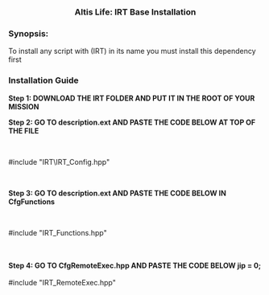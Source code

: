 <p>
<h3 align="center">Altis Life: IRT Base Installation</h3>
</p>
<h3> Synopsis:</h3>
To install any script with (IRT) in its name you must install this dependency first

<h3> Installation Guide</h3>

<b> Step 1: DOWNLOAD THE IRT FOLDER AND PUT IT IN THE ROOT OF YOUR MISSION </b>
<br/> 


<b> Step 2: GO TO description.ext AND PASTE THE CODE BELOW AT TOP OF THE FILE </b>

<br/> 

#include "IRT\IRT_Config.hpp"

<br/> 

<b> Step 3: GO TO description.ext AND PASTE THE CODE BELOW IN CfgFunctions </b>

<br/> 

#include "IRT_Functions.hpp"

<br/> 


<br/> 
<b> Step 4: GO TO CfgRemoteExec.hpp AND PASTE THE CODE BELOW jip = 0; </b>

<br/> 
<br/> 
#include "IRT_RemoteExec.hpp"

<br/> 
